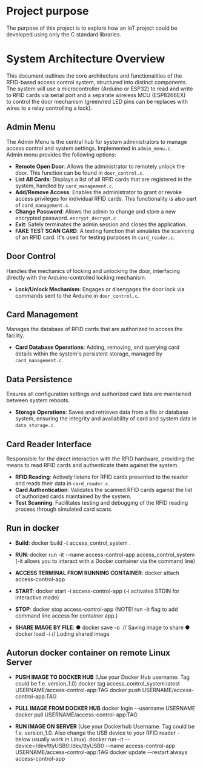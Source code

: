 # Project purpose
The purpose of this project is to explore how an IoT project could be developed using only the C standard libraries.  

# System Architecture Overview
This document outlines the core architecture and functionalities of the RFID-based access control system, structured into distinct components.  
The system will use a microcontroller (Arduino or ESP32) to read and write to RFID cards via serial port and a separate wireless MCU (ESP8266EX)  
to control the door mechanism (green/red LED pins can be replaces with wires to a relay controlling a lock).

## Admin Menu
The Admin Menu is the central hub for system administrators to manage access control and system settings. Implemented in `admin_menu.c`.   
Admin menu provides the following options:

- **Remote Open Door**: Allows the administrator to remotely unlock the door. This function can be found in `door_control.c`.
- **List All Cards**: Displays a list of all RFID cards that are registered in the system, handled by `card_management.c`.
- **Add/Remove Access**: Enables the administrator to grant or revoke access privileges for individual RFID cards. This functionality is also part of `card_management.c`.
- **Change Password**: Allows the admin to change and store a new encrypted password. `encrypt_decrypt.c`
- **Exit**: Safely terminates the admin session and closes the application.
- **FAKE TEST SCAN CARD**: A testing function that simulates the scanning of an RFID card. It's used for testing purposes in `card_reader.c`.

## Door Control
Handles the mechanics of locking and unlocking the door, interfacing directly with the Arduino-controlled locking mechanism.

- **Lock/Unlock Mechanism**: Engages or disengages the door lock via commands sent to the Arduino in `door_control.c`.

## Card Management
Manages the database of RFID cards that are authorized to access the facility. 

- **Card Database Operations**: Adding, removing, and querying card details within the system's persistent storage, managed by `card_management.c`.

## Data Persistence
Ensures all configuration settings and authorized card lists are maintained between system reboots.

- **Storage Operations**: Saves and retrieves data from a file or database system, ensuring the integrity and availability of card and system data in `data_storage.c`.

## Card Reader Interface
Responsible for the direct interaction with the RFID hardware, providing the means to read RFID cards and authenticate them against the system.

- **RFID Reading**: Actively listens for RFID cards presented to the reader and reads their data in `card_reader.c`.
- **Card Authentication**: Validates the scanned RFID cards against the list of authorized cards maintained by the system.
- **Test Scanning**: Facilitates testing and debugging of the RFID reading process through simulated card scans.

## Run in docker
- **Build**: docker build -t access_control_system .
- **RUN**: docker run -it  --name access-control-app access_control_system (-it allows you to interact with a Docker container via the command line)

- **ACCESS TERMINAL FROM RUNNING CONTAINER**: docker attach access-control-app

- **START**: docker start -i access-control-app (-i activates STDIN for interactive mode)
- **STOP**: docker stop access-control-app    (NOTE! run -it flag to add command line access for container app.)

- **SHARE IMAGE BY FILE**:
● docker save -o <path for generated tarball> <image name> // Saving image to share
● docker load -i <path to tarball> // Loding shared image

## Autorun docker container on remote Linux Server
- **PUSH IMAGE TO DOCKER HUB** (Use your Docker Hub username. Tag could be f.e. version_1.0)
docker tag access_control_system:latest USERNAME/access-control-app:TAG
docker push USERNAME/access-control-app:TAG

- **PULL IMAGE FROM DOCKER HUB**
docker login --username USERNAME
docker pull USERNAME/access-control-app:TAG

- **RUN IMAGE ON SERVER** (Use your Dockerhub Username. Tag could be f.e. version_1.0. Also change the USB device to your RFID reader -  
below usually work in Linux).
docker run -it --device=/dev/ttyUSB0:/dev/ttyUSB0 --name access-control-app USERNAME/access-control-app:TAG
docker update --restart always access-control-app
